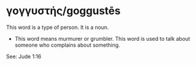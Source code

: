 # γογγυστής/goggustēs 
This word is a type of person. It is a noun. 

* This word means murmurer or grumbler. This word is used to talk about someone who complains about something. 

See: Jude 1:16
